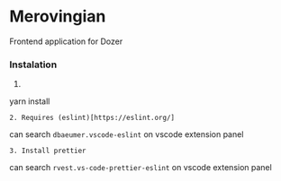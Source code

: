 # Merovingian

Frontend application for Dozer

### Instalation
1. ```bash
yarn install
```
2. Requires (eslint)[https://eslint.org/]
```
can search `dbaeumer.vscode-eslint` on vscode extension panel
``` 
3. Install prettier
```
can search `rvest.vs-code-prettier-eslint` on vscode extension panel
```